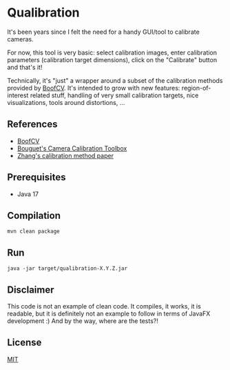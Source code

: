 # Qualibration

It's been years since I felt the need for a handy GUI/tool to calibrate cameras.

For now, this tool is very basic: select calibration images, enter calibration parameters (calibration target
dimensions), click on the "Calibrate" button and that's it!

Technically, it's "just" a wrapper around a subset of the calibration methods provided
by [BoofCV](https://boofcv.org/index.php?title=Main_Page).
It's intended to grow with new features: region-of-interest related stuff, handling of very small calibration targets,
nice visualizations, tools around distortions, ...

## References

- [BoofCV](https://boofcv.org/index.php?title=Main_Page)
- [Bouguet's Camera Calibration Toolbox](http://robots.stanford.edu/cs223b04/JeanYvesCalib/)
- [Zhang's calibration method paper](https://www.microsoft.com/en-us/research/project/a-flexible-new-technique-for-camera-calibration-2/?from=https://research.microsoft.com/en-us/um/people/zhang/Calib/&type=exact)

## Prerequisites

- Java 17

## Compilation

```shell
mvn clean package
```

## Run

```shell
java -jar target/qualibration-X.Y.Z.jar
```

## Disclaimer

This code is not an example of clean code. It compiles, it works, it is readable, but it is definitely not an example to
follow in terms of JavaFX development :) And by the way, where are the tests?!

## License

[MIT](LICENSE)
